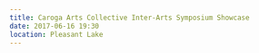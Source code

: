 ```yaml
---
title: Caroga Arts Collective Inter-Arts Symposium Showcase
date: 2017-06-16 19:30
location: Pleasant Lake
---
```

